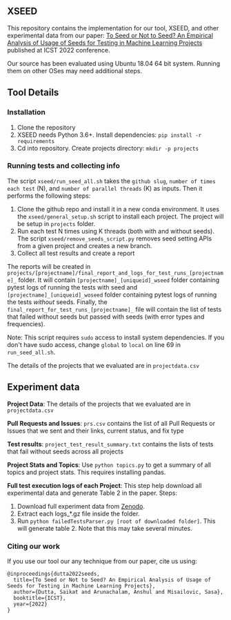 ## XSEED

This repository contains the implementation for our tool, XSEED, and other experimental data from our paper: [To Seed or Not to Seed?
An Empirical Analysis of Usage of Seeds for Testing in Machine Learning Projects](https://saikatdutta.web.illinois.edu/papers/seeds-icst22.pdf) 
published at ICST 2022 conference.

Our source has been evaluated using Ubuntu 18.04 64 bit system. Running them on other OSes may need additional steps.

## Tool Details 

### Installation

1. Clone the repository 
2. XSEED needs Python 3.6+. Install dependencies: `pip install -r requirements`
3. Cd into repository. Create projects directory: `mkdir -p projects` 

### Running tests and collecting info

The script `xseed/run_seed_all.sh` takes the `github slug`, `number of times each test` (N), and `number of parallel
threads` (K) as inputs. Then it performs the following steps:
1. Clone the github repo and install it in a new conda environment. It uses the 
`xseed/general_setup.sh` script to install each project.
The project will be setup in `projects` folder.
2. Run each test N times using K threads (both with and without seeds). The script
`xseed/remove_seeds_script.py` removes seed setting APIs from a given project and
creates a new branch.
3. Collect all test results and create a report

The reports will be created in `projects/[projectname]/final_report_and_logs_for_test_runs_[projectname]_` folder.
It will contain `[projectname]_[uniqueid]_wseed` folder containing pytest logs of running
the tests with seed and  `[projectname]_[uniqueid]_woseed` folder containing pytest logs of 
running the tests *without* seeds. Finally, the `final_report_for_test_runs_[projectname]_` file
will contain the list of tests that failed without seeds but passed with seeds 
(with error types and frequencies). 


Note: This script requires `sudo` access to install system dependencies. 
If you don't have sudo access, change `global` to `local` on line 69 in `run_seed_all.sh`.  

The details of the projects that we evaluated are in `projectdata.csv` 

## Experiment data

**Project Data**: The details of the projects that we evaluated are in `projectdata.csv`

**Pull Requests and Issues**: `prs.csv` contains the list of all Pull Requests or Issues that
we sent and their links, current status, and fix type

**Test results**: `project_test_result_summary.txt` contains the lists of tests that fail without seeds across
all projects

**Project Stats and Topics**: Use `python topics.py` to get a summary of all topics and project
stats. This requires installing pandas.

**Full test execution logs of each Project**: This step help download all experimental data and generate Table 2 in the paper. Steps:
1. Download full experiment data from [Zenodo](https://zenodo.org/record/6388114).
2. Extract each logs_*.gz file inside the folder.
3. Run `python failedTestsParser.py [root of downloaded folder]`. This will generate table 2. Note that this may take several minutes.

### Citing our work

If you use our tool our any technique from our paper, cite us using:
```
@inproceedings{dutta2022seeds,
  title={To Seed or Not to Seed? An Empirical Analysis of Usage of Seeds for Testing in Machine Learning Projects},
  author={Dutta, Saikat and Arunachalam, Anshul and Misailovic, Sasa},
  booktitle={ICST},  
  year={2022}
}

```






